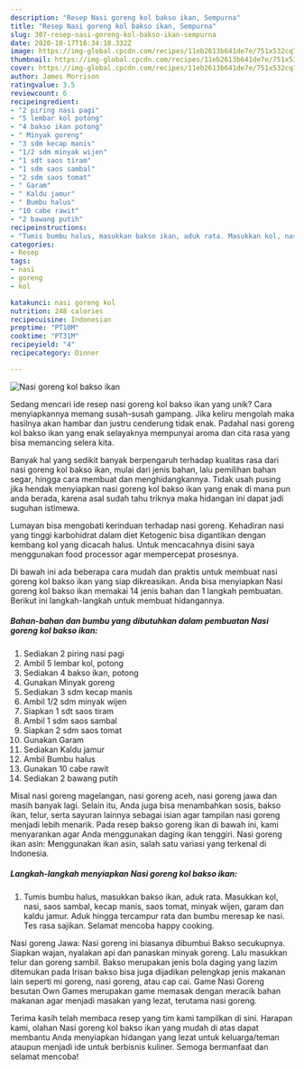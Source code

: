 ```yaml
---
description: "Resep Nasi goreng kol bakso ikan, Sempurna"
title: "Resep Nasi goreng kol bakso ikan, Sempurna"
slug: 307-resep-nasi-goreng-kol-bakso-ikan-sempurna
date: 2020-10-17T16:34:18.332Z
image: https://img-global.cpcdn.com/recipes/11eb2613b641de7e/751x532cq70/nasi-goreng-kol-bakso-ikan-foto-resep-utama.jpg
thumbnail: https://img-global.cpcdn.com/recipes/11eb2613b641de7e/751x532cq70/nasi-goreng-kol-bakso-ikan-foto-resep-utama.jpg
cover: https://img-global.cpcdn.com/recipes/11eb2613b641de7e/751x532cq70/nasi-goreng-kol-bakso-ikan-foto-resep-utama.jpg
author: James Morrison
ratingvalue: 3.5
reviewcount: 6
recipeingredient:
- "2 piring nasi pagi"
- "5 lembar kol potong"
- "4 bakso ikan potong"
- " Minyak goreng"
- "3 sdm kecap manis"
- "1/2 sdm minyak wijen"
- "1 sdt saos tiram"
- "1 sdm saos sambal"
- "2 sdm saos tomat"
- " Garam"
- " Kaldu jamur"
- " Bumbu halus"
- "10 cabe rawit"
- "2 bawang putih"
recipeinstructions:
- "Tumis bumbu halus, masukkan bakso ikan, aduk rata. Masukkan kol, nasi, saos sambal, kecap manis, saos tomat, minyak wijen, garam dan kaldu jamur. Aduk hingga tercampur rata dan bumbu meresap ke nasi. Tes rasa sajikan. Selamat mencoba happy cooking."
categories:
- Resep
tags:
- nasi
- goreng
- kol

katakunci: nasi goreng kol 
nutrition: 248 calories
recipecuisine: Indonesian
preptime: "PT10M"
cooktime: "PT31M"
recipeyield: "4"
recipecategory: Dinner

---
```



![Nasi goreng kol bakso ikan](https://img-global.cpcdn.com/recipes/11eb2613b641de7e/751x532cq70/nasi-goreng-kol-bakso-ikan-foto-resep-utama.jpg)

Sedang mencari ide resep nasi goreng kol bakso ikan yang unik? Cara menyiapkannya memang susah-susah gampang. Jika keliru mengolah maka hasilnya akan hambar dan justru cenderung tidak enak. Padahal nasi goreng kol bakso ikan yang enak selayaknya mempunyai aroma dan cita rasa yang bisa memancing selera kita.

Banyak hal yang sedikit banyak berpengaruh terhadap kualitas rasa dari nasi goreng kol bakso ikan, mulai dari jenis bahan, lalu pemilihan bahan segar, hingga cara membuat dan menghidangkannya. Tidak usah pusing jika hendak menyiapkan nasi goreng kol bakso ikan yang enak di mana pun anda berada, karena asal sudah tahu triknya maka hidangan ini dapat jadi suguhan istimewa.

Lumayan bisa mengobati kerinduan terhadap nasi goreng. Kehadiran nasi yang tinggi karbohidrat dalam diet Ketogenic bisa digantikan dengan kembang kol yang dicacah halus. Untuk mencacahnya disini saya menggunakan food processor agar mempercepat prosesnya.


Di bawah ini ada beberapa cara mudah dan praktis untuk membuat nasi goreng kol bakso ikan yang siap dikreasikan. Anda bisa menyiapkan Nasi goreng kol bakso ikan memakai 14 jenis bahan dan 1 langkah pembuatan. Berikut ini langkah-langkah untuk membuat hidangannya.

<!--inarticleads1-->

##### Bahan-bahan dan bumbu yang dibutuhkan dalam pembuatan Nasi goreng kol bakso ikan:

1. Sediakan 2 piring nasi pagi
1. Ambil 5 lembar kol, potong
1. Sediakan 4 bakso ikan, potong
1. Gunakan  Minyak goreng
1. Sediakan 3 sdm kecap manis
1. Ambil 1/2 sdm minyak wijen
1. Siapkan 1 sdt saos tiram
1. Ambil 1 sdm saos sambal
1. Siapkan 2 sdm saos tomat
1. Gunakan  Garam
1. Sediakan  Kaldu jamur
1. Ambil  Bumbu halus
1. Gunakan 10 cabe rawit
1. Sediakan 2 bawang putih


Misal nasi goreng magelangan, nasi goreng aceh, nasi goreng jawa dan masih banyak lagi. Selain itu, Anda juga bisa menambahkan sosis, bakso ikan, telur, serta sayuran lainnya sebagai isian agar tampilan nasi goreng menjadi lebih menarik. Pada resep bakso goreng ikan di bawah ini, kami menyarankan agar Anda menggunakan daging ikan tenggiri. Nasi goreng ikan asin: Menggunakan ikan asin, salah satu variasi yang terkenal di Indonesia. 

<!--inarticleads2-->

##### Langkah-langkah menyiapkan Nasi goreng kol bakso ikan:

1. Tumis bumbu halus, masukkan bakso ikan, aduk rata. Masukkan kol, nasi, saos sambal, kecap manis, saos tomat, minyak wijen, garam dan kaldu jamur. Aduk hingga tercampur rata dan bumbu meresap ke nasi. Tes rasa sajikan. Selamat mencoba happy cooking.


Nasi goreng Jawa: Nasi goreng ini biasanya dibumbui Bakso secukupnya. Siapkan wajan, nyalakan api dan panaskan minyak goreng. Lalu masukkan telur dan goreng sambil. Bakso merupakan jenis bola daging yang lazim ditemukan pada Irisan bakso bisa juga dijadikan pelengkap jenis makanan lain seperti mi goreng, nasi goreng, atau cap cai. Game Nasi Goreng besutan Own Games merupakan game memasak dengan meracik bahan makanan agar menjadi masakan yang lezat, terutama nasi goreng. 

Terima kasih telah membaca resep yang tim kami tampilkan di sini. Harapan kami, olahan Nasi goreng kol bakso ikan yang mudah di atas dapat membantu Anda menyiapkan hidangan yang lezat untuk keluarga/teman ataupun menjadi ide untuk berbisnis kuliner. Semoga bermanfaat dan selamat mencoba!
